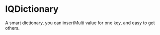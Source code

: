 IQDictionary
============
A smart dictionary, you can insertMulti value for one key, and easy to get others.

